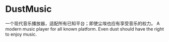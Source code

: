 # DustMusic
一个现代音乐播放器，适配所有已知平台；即使尘埃也应有享受音乐的权力。
A modern music player for all known platform. Even dust should have the right to enjoy music.
